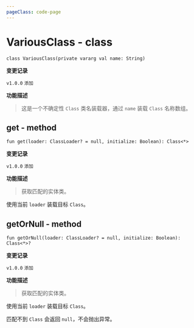 ```yaml
---
pageClass: code-page
---
```


# VariousClass <span class="symbol">- class</span>

```kotlin:no-line-numbers
class VariousClass(private vararg val name: String)
```

**变更记录**

`v1.0.0` `添加`

**功能描述**

> 这是一个不确定性 `Class` 类名装载器，通过 `name` 装载 `Class` 名称数组。

## get <span class="symbol">- method</span>

```kotlin:no-line-numbers
fun get(loader: ClassLoader? = null, initialize: Boolean): Class<*>
```

**变更记录**

`v1.0.0` `添加`

**功能描述**

> 获取匹配的实体类。

使用当前 `loader` 装载目标 `Class`。

## getOrNull <span class="symbol">- method</span>

```kotlin:no-line-numbers
fun getOrNull(loader: ClassLoader? = null, initialize: Boolean): Class<*>?
```

**变更记录**

`v1.0.0` `添加`

**功能描述**

> 获取匹配的实体类。

使用当前 `loader` 装载目标 `Class`。

匹配不到 `Class` 会返回 `null`，不会抛出异常。